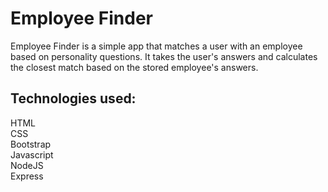 # Employee Finder

Employee Finder is a simple app that matches a user with an employee based on personality questions. It takes the user's answers and calculates the closest match based on the stored employee's answers.

## Technologies used: 

HTML<br>
CSS<br>
Bootstrap<br>
Javascript<br>
NodeJS<br>
Express
